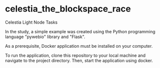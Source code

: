 # celestia_the_blockspace_race
Celestia Light Node Tasks

In the study, a simple example was created using the Python programming language "pywebio" library and "Flask".

As a prerequisite, Docker application must be installed on your computer.

To run the application, clone this repository to your local machine and navigate to the project directory. Then, start the application using docker.
